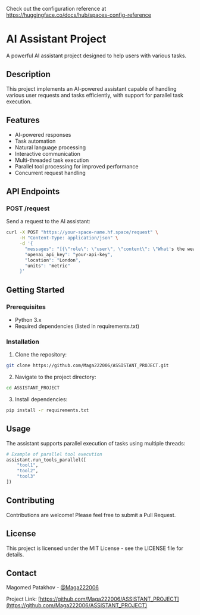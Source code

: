 
Check out the configuration reference at https://huggingface.co/docs/hub/spaces-config-reference

# AI Assistant Project

A powerful AI assistant project designed to help users with various tasks.

## Description

This project implements an AI-powered assistant capable of handling various user requests and tasks efficiently, with support for parallel task execution.

## Features

- AI-powered responses
- Task automation
- Natural language processing
- Interactive communication
- Multi-threaded task execution
- Parallel tool processing for improved performance
- Concurrent request handling

## API Endpoints

### POST /request
Send a request to the AI assistant:
```bash
curl -X POST "https://your-space-name.hf.space/request" \
     -H "Content-Type: application/json" \
     -d '{
       "messages": "[{\"role\": \"user\", \"content\": \"What's the weather like?\"}]",
       "openai_api_key": "your-api-key",
       "location": "London",
       "units": "metric"
     }'
```

## Getting Started

### Prerequisites

- Python 3.x
- Required dependencies (listed in requirements.txt)

### Installation

1. Clone the repository:
```bash
git clone https://github.com/Maga222006/ASSISTANT_PROJECT.git
```

2. Navigate to the project directory:
```bash
cd ASSISTANT_PROJECT
```

3. Install dependencies:
```bash
pip install -r requirements.txt
```

## Usage

The assistant supports parallel execution of tasks using multiple threads:

```python
# Example of parallel tool execution
assistant.run_tools_parallel([
    "tool1",
    "tool2",
    "tool3"
])
```

## Contributing

Contributions are welcome! Please feel free to submit a Pull Request.

## License

This project is licensed under the MIT License - see the LICENSE file for details.

## Contact

Magomed Patakhov - [@Maga222006](https://github.com/Maga222006)

Project Link: [https://github.com/Maga222006/ASSISTANT_PROJECT](https://github.com/Maga222006/ASSISTANT_PROJECT) 
